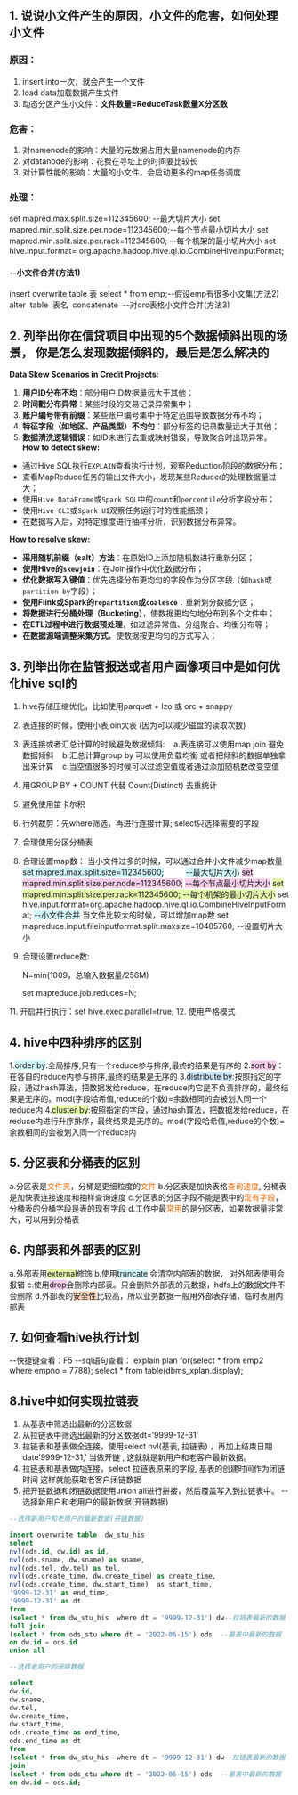 ## 1. 说说小文件产生的原因，小文件的危害，如何处理小文件
### 原因：
1. insert into一次，就会产生一个文件
2. load data加载数据产生文件
3. 动态分区产生小文件：**文件数量=ReduceTask数量X分区数**
### 危害：
1. 对namenode的影响：⼤量的元数据占⽤⼤量namenode的内存
2. 对datanode的影响：花费在寻址上的时间要比较长
3. 对计算性能的影响：⼤量的⼩⽂件，会启动更多的map任务调度
### 处理：
set mapred.max.split.size=112345600;       --最大切片大小
set mapred.min.split.size.per.node=112345600;--每个节点最小切片大小
set mapred.min.split.size.per.rack=112345600; --每个机架的最小切片大小
set hive.input.format= org.apache.hadoop.hive.ql.io.CombineHiveInputFormat;
#### --小文件合并(方法1)
insert overwrite table 表 select * from emp;--假设emp有很多小文集(方法2)
alter  table  表名  concatenate  --对orc表格小文件合并(方法3)
## 2. 列举出你在信贷项目中出现的5个数据倾斜出现的场景， 你是怎么发现数据倾斜的，最后是怎么解决的
**Data Skew Scenarios in Credit Projects:**  
1. **用户ID分布不均**：部分用户ID数据量远大于其他；
2. **时间戳分布异常**：某些时段的交易记录异常集中；
3. **账户编号带有前缀**：某些账户编号集中于特定范围导致数据分布不均；
4. **特征字段（如地区、产品类型）不均匀**：部分标签的记录数量远大于其他；
5. **数据清洗逻辑错误**：如ID未进行去重或映射错误，导致聚合时出现异常。
**How to detect skew:**  
- 通过Hive SQL执行`EXPLAIN`查看执行计划，观察Reduction阶段的数据分布；
- 查看MapReduce任务的输出文件大小，发现某些Reducer的处理数据量过大；
- 使用`Hive DataFrame`或`Spark SQL`中的`count`和`percentile`分析字段分布；
- 使用`Hive CLI`或`Spark UI`观察任务运行时的性能瓶颈；
- 在数据写入后，对特定维度进行抽样分析，识别数据分布异常。

**How to resolve skew:**  
- **采用随机前缀（salt）方法**：在原始ID上添加随机数进行重新分区；
- **使用Hive的`skewjoin`**：在Join操作中优化数据分布；
- **优化数据写入键值**：优先选择分布更均匀的字段作为分区字段（如`hash`或`partition by`字段）；
- **使用Flink或Spark的`repartition`或`coalesce`**：重新划分数据分区；
- **将数据进行分桶处理（Bucketing）**，使数据更均匀地分布到多个文件中；
- **在ETL过程中进行数据预处理**，如过滤异常值、分组聚合、均衡分布等；
- **在数据源端调整采集方式**，使数据按更均匀的方式写入；
## 3. 列举出你在监管报送或者用户画像项目中是如何优化hive sql的
1. hive存储压缩优化，比如使用parquet + lzo 或 orc + snappy
2. 表连接的时候，使用小表join大表 (因为可以减少磁盘的读取次数)
3. 表连接或者汇总计算的时候避免数据倾斜:
   a.表连接可以使用map join 避免数据倾斜
   b.汇总计算group by 可以使用负载均衡
	或者把倾斜的数据单独拿出来计算
   c.当空值很多的时候可以过滤空值或者通过添加随机数改变空值
4. 用GROUP BY + COUNT 代替 Count(Distinct) 去重统计
5. 避免使用笛卡尔积
6. 行列裁剪：先where筛选，再进行连接计算; select只选择需要的字段
7. 合理使用分区分桶表
8. 合理设置map数：
	当小文件过多的时候，可以通过合并小文件减少map数量
	<span style="background:rgba(173, 239, 239, 0.55)">set mapred.max.split.size=112345600;</span>         
	<span style="background:rgba(173, 239, 239, 0.55)">--最大切片大小</span>
	<span style="background:rgba(240, 167, 216, 0.55)">set mapred.min.split.size.per.node=112345600;</span>
	<span style="background:rgba(240, 167, 216, 0.55)">--每个节点最小切片大小</span>
	<span style="background:rgba(205, 244, 105, 0.55)">set mapred.min.split.size.per.rack=112345600; </span>
	<span style="background:rgba(205, 244, 105, 0.55)">--每个机架的最小切片大小</span>
	set hive.input.format=org.apache.hadoop.hive.ql.io.CombineHiveInputFormat;
	<span style="background:rgba(173, 239, 239, 0.55)">--小文件合并</span>
	当文件比较大的时候，可以增加map数
	set mapreduce.input.fileinputformat.split.maxsize=10485760; --设置切片大小

10. 合理设置reduce数:

	N=min(1009，总输入数据量/256M)

	set mapreduce.job.reduces=N;

11. 开启并行执行：set hive.exec.parallel=true;
12. 使用严格模式
## 4. hive中四种排序的区别
1.<span style="background:rgba(173, 239, 239, 0.55)">order by</span>:全局排序,只有一个reduce参与排序,最终的结果是有序的
2.<span style="background:rgba(240, 167, 216, 0.55)">sort by</span>：在各自的reduce内参与排序,最终的结果是无序的
3.<span style="background:rgba(160, 204, 246, 0.55)">distribute by</span>:按照指定的字段，通过hash算法，把数据发给reduce，在reduce内它是不负责排序的，最终结果是无序的。mod(字段哈希值,reduce的个数)=余数相同的会被划入同一个reduce内
4.<span style="background:rgba(205, 244, 105, 0.55)">cluster by</span>:按照指定的字段，通过hash算法，把数据发给reduce，在reduce内进行升序排序，最终结果是无序的。mod(字段哈希值,reduce的个数)=余数相同的会被划入同一个reduce内

## 5. 分区表和分桶表的区别
a.分区表是<font color="#e36c09">文件夹</font>，分桶是更细粒度的<font color="#e36c09">文件</font>
b.分区表是加快表格<font color="#e36c09">查询速度</font>, 分桶表是加快表连接速度和抽样查询速度
c.分区表的分区字段不能是表中的<font color="#e36c09">现有字段</font>，分桶表的分桶字段是表的现有字段
d.工作中最<font color="#e36c09">常用</font>的是分区表，如果数据量非常大，可以用到分桶表
## 6. 内部表和外部表的区别
a.外部表用<span style="background:rgba(205, 244, 105, 0.55)">external</span>修饰
b.使用<span style="background:rgba(173, 239, 239, 0.55)">truncate</span> 会清空内部表的数据， 对外部表使用会报错
c.使用<span style="background:rgba(240, 167, 216, 0.55)">drop</span>会删除内部表。只会删除外部表的元数据，hdfs上的数据文件不会删除
d.外部表的<span style="background:rgba(255, 183, 139, 0.55)">安全性</span>比较高，所以业务数据一般用外部表存储，临时表用内部表
## 7. 如何查看hive执行计划
--快捷键查看：F5
--sql语句查看：
explain plan for(select * from emp2 where empno = 7788);
select * from table(dbms_xplan.display);
## 8.hive中如何实现拉链表
1. 从基表中筛选出最新的分区数据
2. 从拉链表中筛选出最新的分区数据dt=’9999-12-31’
3. 拉链表和基表做全连接，使用select nvl(基表, 拉链表) ，再加上结束日期date’9999-12-31,’ 当做开链 , 这就就是新用户和老客户最新数据。
4. 拉链表和基表做内连接，select 拉链表原来的字段, 基表的创建时间作为闭链时间 这样就能获取老客户闭链数据
5. 把开链数据和闭链数据使用union all进行拼接，然后覆盖写入到拉链表中。
--选择新用户和老用户的最新数据(开链数据)

```sql
--选择新用户和老用户的最新数据(开链数据)

insert overwrite table  dw_stu_his
select
nvl(ods.id, dw.id) as id,
nvl(ods.sname, dw.sname) as sname,
nvl(ods.tel, dw.tel) as tel,
nvl(ods.create_time, dw.create_time) as create_time,
nvl(ods.create_time, dw.start_time)  as start_time,
'9999-12-31' as end_time,
'9999-12-31' as dt
from
(select * from dw_stu_his  where dt = '9999-12-31') dw--拉链表最新的数据
full join
(select * from ods_stu where dt = '2022-06-15') ods  --基表中最新的数据
on dw.id = ods.id
union all

--选择老用户的闭链数据

select
dw.id,
dw.sname,
dw.tel,
dw.create_time,
dw.start_time,
ods.create_time as end_time,
ods.end_time as dt
from
(select * from dw_stu_his  where dt = '9999-12-31') dw--拉链表最新的数据
join
(select * from ods_stu where dt = '2022-06-15') ods  --基表中最新的数据
on dw.id = ods.id;
```
